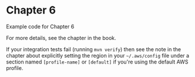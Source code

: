 # Chapter 6

Example code for Chapter 6

For more details, see the chapter in the book.

If your integration tests fail (running `mvn verify`) then see the note in the chapter about explicitly setting the region in your `~/.aws/config` file under a section named `[profile-name]` or `[default]` if you're using the default AWS profile.
